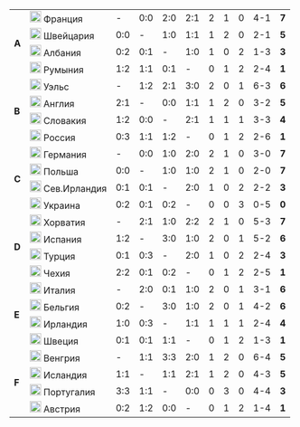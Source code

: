 <!--2021-07-10 20:37:04-->
<table class="g">
<tr><td rowspan=4><b> A<td class=col><img width="20px" src="/posts/ЧМ и ЧЕ по футболу/flg/fr.svg"> Франция <td>-</td><td>0:0</td><td>2:0</td><td>2:1</td><td>2</td><td>1</td><td>0</td><td>4-1</td><td><b>7</b></td></tr>
<tr><td class=col><img width="20px" src="/posts/ЧМ и ЧЕ по футболу/flg/ch.svg"> Швейцария <td>0:0</td><td>-</td><td>1:0</td><td>1:1</td><td>1</td><td>2</td><td>0</td><td>2-1</td><td><b>5</b></td></tr>
<tr><td class=col><img width="20px" src="/posts/ЧМ и ЧЕ по футболу/flg/al.svg"> Албания <td>0:2</td><td>0:1</td><td>-</td><td>1:0</td><td>1</td><td>0</td><td>2</td><td>1-3</td><td><b>3</b></td></tr>
<tr class=bb><td class=col><img width="20px" src="/posts/ЧМ и ЧЕ по футболу/flg/ro.svg"> Румыния <td>1:2</td><td>1:1</td><td>0:1</td><td>-</td><td>0</td><td>1</td><td>2</td><td>2-4</td><td><b>1</b></td></tr>

<tr><td rowspan=4><b> B <td class=col><img width="20px" src="/posts/ЧМ и ЧЕ по футболу/flg/gb-wls.svg"> Уэльс <td>-</td><td>1:2</td><td>2:1</td><td>3:0</td><td>2</td><td>0</td><td>1</td><td>6-3</td><td><b>6</b></td></tr>
<tr><td class=col><img width="20px" src="/posts/ЧМ и ЧЕ по футболу/flg/gb-eng.svg"> Англия <td>2:1</td><td>-</td><td>0:0</td><td>1:1</td><td>1</td><td>2</td><td>0</td><td>3-2</td><td><b>5</b></td></tr>
<tr><td class=col><img width="20px" src="/posts/ЧМ и ЧЕ по футболу/flg/sk.svg"> Словакия <td>1:2</td><td>0:0</td><td>-</td><td>2:1</td><td>1</td><td>1</td><td>1</td><td>3-3</td><td><b>4</b></td></tr>
<tr class=bb><td class=col><img width="20px" src="/posts/ЧМ и ЧЕ по футболу/flg/ru.svg"> Россия <td>0:3</td><td>1:1</td><td>1:2</td><td>-</td><td>0</td><td>1</td><td>2</td><td>2-6</td><td><b>1</b></td></tr>

<tr><td rowspan=4><b> C <td class=col><img width="20px" src="/posts/ЧМ и ЧЕ по футболу/flg/de.svg"> Германия <td>-</td><td>0:0</td><td>1:0</td><td>2:0</td><td>2</td><td>1</td><td>0</td><td>3-0</td><td><b>7</b></td></tr>
<tr><td class=col><img width="20px" src="/posts/ЧМ и ЧЕ по футболу/flg/pl.svg"> Польша <td>0:0</td><td>-</td><td>1:0</td><td>1:0</td><td>2</td><td>1</td><td>0</td><td>2-0</td><td><b>7</b></td></tr>
<tr><td class=col><img width="20px" src="/posts/ЧМ и ЧЕ по футболу/flg/gb-nir.svg"> Сев.Ирландия <td>0:1</td><td>0:1</td><td>-</td><td>2:0</td><td>1</td><td>0</td><td>2</td><td>2-2</td><td><b>3</b></td></tr>
<tr class=bb><td class=col><img width="20px" src="/posts/ЧМ и ЧЕ по футболу/flg/ua.svg"> Украина <td>0:2</td><td>0:1</td><td>0:2</td><td>-</td><td>0</td><td>0</td><td>3</td><td>0-5</td><td><b>0</b></td></tr>

<tr><td rowspan=4><b> D <td class=col><img width="20px" src="/posts/ЧМ и ЧЕ по футболу/flg/hr.svg"> Хорватия <td>-</td><td>2:1</td><td>1:0</td><td>2:2</td><td>2</td><td>1</td><td>0</td><td>5-3</td><td><b>7</b></td></tr>
<tr><td class=col><img width="20px" src="/posts/ЧМ и ЧЕ по футболу/flg/es.svg"> Испания <td>1:2</td><td>-</td><td>3:0</td><td>1:0</td><td>2</td><td>0</td><td>1</td><td>5-2</td><td><b>6</b></td></tr>
<tr><td class=col><img width="20px" src="/posts/ЧМ и ЧЕ по футболу/flg/tr.svg"> Турция <td>0:1</td><td>0:3</td><td>-</td><td>2:0</td><td>1</td><td>0</td><td>2</td><td>2-4</td><td><b>3</b></td></tr>
<tr class=bb><td class=col><img width="20px" src="/posts/ЧМ и ЧЕ по футболу/flg/cz.svg"> Чехия <td>2:2</td><td>0:1</td><td>0:2</td><td>-</td><td>0</td><td>1</td><td>2</td><td>2-5</td><td><b>1</b></td></tr>

<tr><td rowspan=4><b> E <td class=col><img width="20px" src="/posts/ЧМ и ЧЕ по футболу/flg/it.svg"> Италия <td>-</td><td>2:0</td><td>0:1</td><td>1:0</td><td>2</td><td>0</td><td>1</td><td>3-1</td><td><b>6</b></td></tr>
<tr><td class=col><img width="20px" src="/posts/ЧМ и ЧЕ по футболу/flg/be.svg"> Бельгия <td>0:2</td><td>-</td><td>3:0</td><td>1:0</td><td>2</td><td>0</td><td>1</td><td>4-2</td><td><b>6</b></td></tr>
<tr><td class=col><img width="20px" src="/posts/ЧМ и ЧЕ по футболу/flg/ie.svg"> Ирландия <td>1:0</td><td>0:3</td><td>-</td><td>1:1</td><td>1</td><td>1</td><td>1</td><td>2-4</td><td><b>4</b></td></tr>
<tr class=bb><td class=col><img width="20px" src="/posts/ЧМ и ЧЕ по футболу/flg/se.svg"> Швеция <td>0:1</td><td>0:1</td><td>1:1</td><td>-</td><td>0</td><td>1</td><td>2</td><td>1-3</td><td><b>1</b></td></tr>

<tr><td rowspan=4><b> F <td class=col><img width="20px" src="/posts/ЧМ и ЧЕ по футболу/flg/hu.svg"> Венгрия <td>-</td><td>1:1</td><td>3:3</td><td>2:0</td><td>1</td><td>2</td><td>0</td><td>6-4</td><td><b>5</b></td></tr>
<tr><td class=col><img width="20px" src="/posts/ЧМ и ЧЕ по футболу/flg/is.svg"> Исландия <td>1:1</td><td>-</td><td>1:1</td><td>2:1</td><td>1</td><td>2</td><td>0</td><td>4-3</td><td><b>5</b></td></tr>
<tr><td class=col><img width="20px" src="/posts/ЧМ и ЧЕ по футболу/flg/pt.svg"> Португалия <td>3:3</td><td>1:1</td><td>-</td><td>0:0</td><td>0</td><td>3</td><td>0</td><td>4-4</td><td><b>3</b></td></tr>
<tr><td class=col><img width="20px" src="/posts/ЧМ и ЧЕ по футболу/flg/at.svg"> Австрия <td>0:2</td><td>1:2</td><td>0:0</td><td>-</td><td>0</td><td>1</td><td>2</td><td>1-4</td><td><b>1</b></td></tr>
</table>
